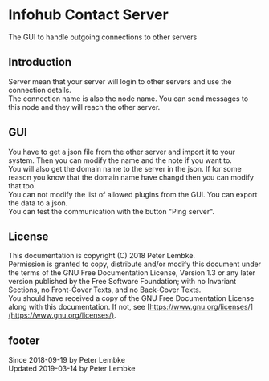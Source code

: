 # Infohub Contact Server
The GUI to handle outgoing connections to other servers

## Introduction
Server mean that your server will login to other servers and use the connection details.  
The connection name is also the node name. You can send messages to this node and they will reach the other server.

## GUI
You have to get a json file from the other server and import it to your system. Then you can modify the name and the note if you want to.  
You will also get the domain name to the server in the json. If for some reason you know that the domain name have changd then you can modify that too.  
You can not modify the list of allowed plugins from the GUI. You can export the data to a json.  
You can test the communication with the button "Ping server".

## License
This documentation is copyright (C) 2018 Peter Lembke.  
Permission is granted to copy, distribute and/or modify this document under the terms of the GNU Free Documentation License, Version 1.3 or any later version published by the Free Software Foundation; with no Invariant Sections, no Front-Cover Texts, and no Back-Cover Texts.  
You should have received a copy of the GNU Free Documentation License along with this documentation. If not, see [https://www.gnu.org/licenses/](https://www.gnu.org/licenses/).

## footer
Since 2018-09-19 by Peter Lembke  
Updated 2019-03-14 by Peter Lembke

